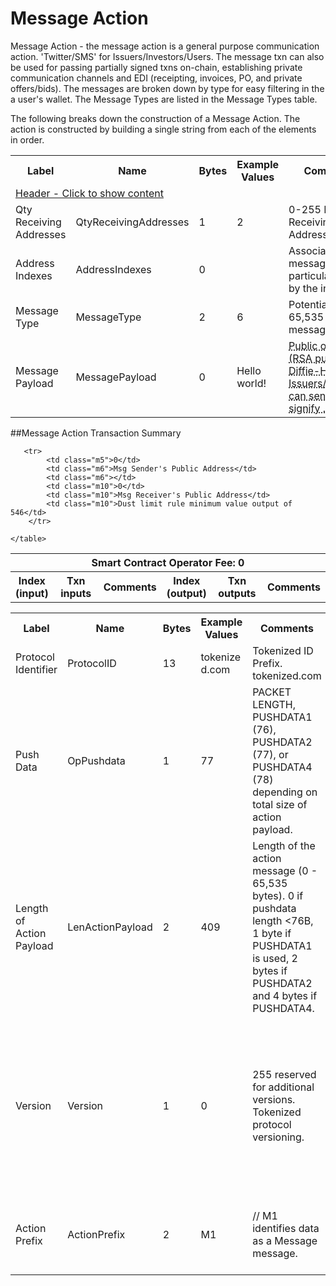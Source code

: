 


# Message Action

Message Action - the message action is a general purpose communication action. 'Twitter/SMS' for Issuers/Investors/Users. The message txn can also be used for passing partially signed txns on-chain, establishing private communication channels and EDI (receipting, invoices, PO, and private offers/bids). The messages are broken down by type for easy filtering in the a user's wallet. The Message Types are listed in the Message Types table.


The following breaks down the construction of a Message Action. The action is constructed by building a single string from each of the elements in order.

<div class="ritz grid-container" dir="ltr">
    <table class="waffle" cellspacing="0" cellpadding="0" table-layout=fixed width=100%>
         <tr style='height:19px;'>
            <th style="width:9%" class="s0">Label</th>
            <th style="width:9%" class="s1">Name</th>
            <th style="width:2%" class="s1">Bytes</th>
            <th style="width:25%" class="s1">Example Values</th>
            <th style="width:36%" class="s1">Comments</th>
            <th style="width:5%" class="s1">Data Type</th>
            <th class="s1">Amendment Restrictions</th>
        </tr>
        <tr>
            <td class="m5" colspan="7">
                <a href="javascript:;" data-popover="type-Header">
                   Header - Click to show content
                </a>
             </td>
        </tr>
        <tr>
            <td class="m9">Qty Receiving Addresses</td>
            <td class="m10">QtyReceivingAddresses</td>
            <td class="m10">1</td>
            <td class="m10">2</td>
            <td class="m10">0-255 Message Receiving Addresses</td>
            <td class="m10">uint8</td>
            <td class="m10"></td>
        </tr>
        <tr>
            <td class="m9">Address Indexes</td>
            <td class="m10">AddressIndexes</td>
            <td class="m10">0</td>
            <td class="m10"></td>
            <td class="m10">Associates the message to a particular output by the index.</td>
            <td class="m10">uint16[]</td>
            <td class="m10"></td>
        </tr>
        <tr>
            <td class="m9">Message Type</td>
            <td class="m10">MessageType</td>
            <td class="m10">2</td>
            <td class="m10">6</td>
            <td class="m10">Potential for up to 65,535 different message types</td>
            <td class="m10">string</td>
            <td class="m10"></td>
        </tr>
        <tr>
            <td class="m9">Message Payload</td>
            <td class="m10">MessagePayload</td>
            <td class="m10">0</td>
            <td class="m10">Hello world!</td>
            <td class="m10"><abbr title="Public or private (RSA public key, Diffie-Hellman). Issuers/Contracts can send the signifying amount of satoshis to themselves for public announcements or private 'notes' if encrypted. See Message Types for a full list of potential use cases.
">Public or private (RSA public key, Diffie-Hellman). Issuers/Contracts can send the signify ...</abbr></td>
            <td class="m10">nvarchar32</td>
            <td class="m10"></td>
        </tr>
    </table>
</div>

##Message Action Transaction Summary

<div class="ritz grid-container" dir="ltr">
    <table class="waffle" cellspacing="0" cellpadding="0" table-layout=fixed width=100%>
         <tr style='height:19px;'>
            <th class="s0" colspan="6">Smart Contract Operator Fee: 0</th>
       </tr>
         <tr style='height:19px;'>
            <th style="width:10%" class="s0">Index (input)</th>
            <th style="width:20%" class="s1">Txn inputs</th>
            <th style="width:20%" class="s1">Comments</th>
            <th style="width:10%" class="s1">Index (output)</th>
            <th style="width:20%" class="s1">Txn outputs</th>
            <th class="s1">Comments</th>
       </tr>


       <tr>
            <td class="m5">0</td>
            <td class="m6">Msg Sender's Public Address</td>
            <td class="m6"></td>
            <td class="m10">0</td>
            <td class="m10">Msg Receiver's Public Address</td>
            <td class="m10">Dust limit rule minimum value output of 546</td>
        </tr>

    </table>
</div>



<div class="ui modal" id="type-Header">
    <i class="close icon"></i>
    <div class="content docs-content">
        <table class="ui table">
            <tr style='height:19px;'>
                <th style="width:5%" class="s1">Label</th>
                <th style="width:9%" class="s1">Name</th>
                <th style="width:3%" class="s1">Bytes</th>
                <th style="width:33%" class="s1">Example Values</th>
                <th style="width:26%" class="s1">Comments</th>
                <th style="width:5%" class="s1">Data Type</th>
                <th class="s2">Amendment Restrictions</th>
            </tr>
            <tr>
                <td class="m10">Protocol Identifier</td>
                <td class="m10">ProtocolID</td>
                <td class="m10">13</td>
                <td class="m10" style="word-break:break-all">tokenized.com</td>
                <td class="m10">Tokenized ID Prefix.  tokenized.com</td>
                <td class="m10">string</td>
                <td class="m10"></td>
            </tr>
            <tr>
                <td class="m10">Push Data</td>
                <td class="m10">OpPushdata</td>
                <td class="m10">1</td>
                <td class="m10" style="word-break:break-all">77</td>
                <td class="m10">PACKET LENGTH, PUSHDATA1 (76), PUSHDATA2 (77), or PUSHDATA4 (78) depending on total size of action payload.</td>
                <td class="m10">opcode</td>
                <td class="m10">Cannot be changed by issuer, operator or smart contract.</td>
            </tr>
            <tr>
                <td class="m10">Length of Action Payload</td>
                <td class="m10">LenActionPayload</td>
                <td class="m10">2</td>
                <td class="m10" style="word-break:break-all">409</td>
                <td class="m10">Length of the action message (0 - 65,535 bytes). 0 if pushdata length <76B, 1 byte if PUSHDATA1 is used, 2 bytes if PUSHDATA2 and 4 bytes if PUSHDATA4.</td>
                <td class="m10">pushdata_length</td>
                <td class="m10">Depends on Action Payload</td>
            </tr>
            <tr>
                <td class="m10">Version</td>
                <td class="m10">Version</td>
                <td class="m10">1</td>
                <td class="m10" style="word-break:break-all">0</td>
                <td class="m10">255 reserved for additional versions. Tokenized protocol versioning.</td>
                <td class="m10">uint8</td>
                <td class="m10">Can be changed by Issuer or Operator at their discretion.  Smart Contract will reject if it hasn't been updated to interpret the specified version.</td>
            </tr>
            <tr>
                <td class="m10">Action Prefix</td>
                <td class="m10">ActionPrefix</td>
                <td class="m10">2</td>
                <td class="m10" style="word-break:break-all">M1</td>
                <td class="m10">// M1 identifies data as a Message message.</td>
                <td class="m10">string</td>
                <td class="m10">Cannot be changed by issuer, operator or smart contract.</td>
            </tr>
        </table>
    </div>
</div>

